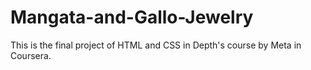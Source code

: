 # Mangata-and-Gallo-Jewelry
This is the final project of HTML and CSS in Depth's course by Meta in Coursera. 

